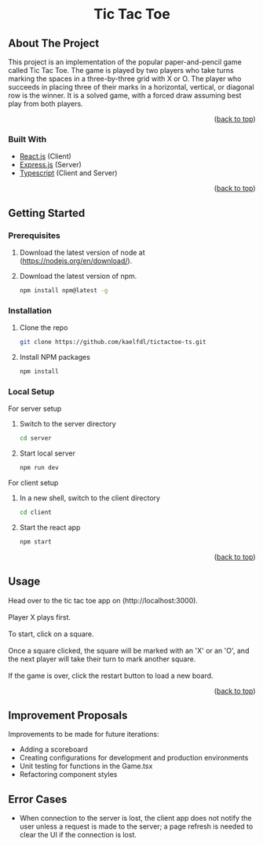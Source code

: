 <div id="top"></div>

<br />
<div align="center">

<h1 align="center">Tic Tac Toe</h1>

  
</div>



## About The Project

This project is an implementation of the popular paper-and-pencil game called Tic Tac Toe. The game is played by two players who take turns marking the spaces in a three-by-three grid with X or O. The player who succeeds in placing three of their marks in a horizontal, vertical, or diagonal row is the winner. It is a solved game, with a forced draw assuming best play from both players.

<p align="right">(<a href="#top">back to top</a>)</p>



### Built With


* [React.js](https://reactjs.org/) (Client)
* [Express.js](https://expressjs.com/) (Server)
* [Typescript](https://www.typescriptlang.org/) (Client and Server)

<p align="right">(<a href="#top">back to top</a>)</p>



<!-- GETTING STARTED -->
## Getting Started

### Prerequisites
1. Download the latest version of node at (https://nodejs.org/en/download/). 

2. Download the latest version of npm. 
    ```sh
    npm install npm@latest -g
    ```

### Installation


1. Clone the repo
   ```sh
   git clone https://github.com/kaelfdl/tictactoe-ts.git
   ```
2. Install NPM packages
   ```sh
   npm install
   ```

### Local Setup

For server setup
1. Switch to the server directory
    ```sh
    cd server
    ```
2. Start local server
   ```sh
   npm run dev
   ```

For client setup
1. In a new shell, switch to the client directory
    ```sh
    cd client
    ```
2. Start the react app
   ```sh
   npm start
   ```
<p align="right">(<a href="#top">back to top</a>)</p>


<!-- USAGE EXAMPLES -->
## Usage

Head over to the tic tac toe app on (http://localhost:3000). 
<br/>
<br/>
Player X plays first.
<br/>
<br/>
To start, click on a square.
<br/>
<br/>
Once a square clicked, the square will be marked with an 'X' or an 'O', and the next player will take their turn to mark another square.
<br/>
<br/>
If the game is over, click the restart button to load a new board.


<p align="right">(<a href="#top">back to top</a>)</p>

## Improvement Proposals

Improvements to be made for future iterations:
* Adding a scoreboard
* Creating configurations for development and production environments
* Unit testing for functions in the Game.tsx
* Refactoring component styles


## Error Cases
* When connection to the server is lost, the client app does not notify the user unless a request is made to the server; a page refresh is needed to clear the UI if the connection is lost.
